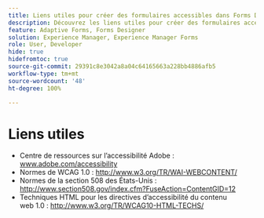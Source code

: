 ```yaml
---
title: Liens utiles pour créer des formulaires accessibles dans Forms Designer
description: Découvrez les liens utiles pour créer des formulaires accessibles dans Forms Designer.
feature: Adaptive Forms, Forms Designer
solution: Experience Manager, Experience Manager Forms
role: User, Developer
hide: true
hidefromtoc: true
source-git-commit: 29391c8e3042a8a04c64165663a228bb4886afb5
workflow-type: tm+mt
source-wordcount: '48'
ht-degree: 100%

---
```


# Liens utiles

* Centre de ressources sur l’accessibilité Adobe : www.adobe.com/accessibility
* Normes de WCAG 1.0 : http://www.w3.org/TR/WAI-WEBCONTENT/
* Normes de la section 508 des États-Unis : http://www.section508.gov/index.cfm?FuseAction=ContentGID=12
* Techniques HTML pour les directives d’accessibilité du contenu web 1.0 : http://www.w3.org/TR/WCAG10-HTML-TECHS/
